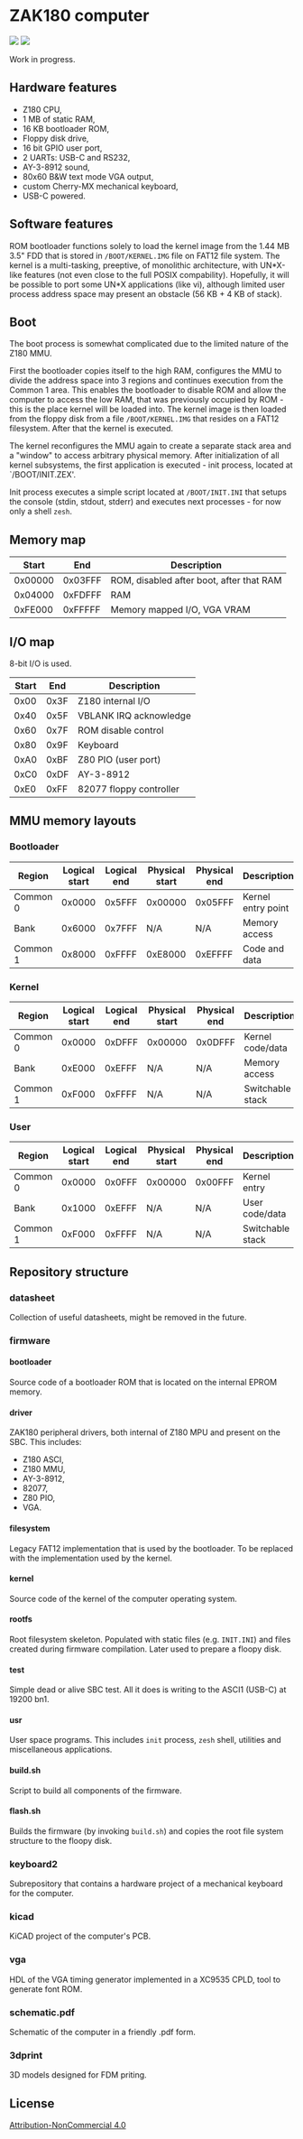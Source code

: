 # ZAK180 computer

<img src="img/top.png">

<img src="img/bottom.png">

Work in progress.

## Hardware features

- Z180 CPU,
- 1 MB of static RAM,
- 16 KB bootloader ROM,
- Floppy disk drive,
- 16 bit GPIO user port,
- 2 UARTs: USB-C and RS232,
- AY-3-8912 sound,
- 80x60 B&W text mode VGA output,
- custom Cherry-MX mechanical keyboard,
- USB-C powered.

## Software features

ROM bootloader functions solely to load the kernel image from the 1.44 MB 3.5"
FDD that is stored in `/BOOT/KERNEL.IMG` file on FAT12 file system.
The kernel is a multi-tasking, preeptive, of monolithic architecture, with
UN\*X-like features (not even close to the full POSIX compability). Hopefully,
it will be possible to port some UN\*X applications (like vi), although limited
user process address space may present an obstacle (56 KB + 4 KB of stack).

## Boot

The boot process is somewhat complicated due to the limited nature of the Z180
MMU.

First the bootloader copies itself to the high RAM, configures the MMU to divide
the address space into 3 regions and continues execution from the Common 1 area.
This enables the bootloader to disable ROM and allow the computer to access the
low RAM, that was previously occupied by ROM - this is the place kernel will be
loaded into. The kernel image is then loaded from the floppy disk from a file
`/BOOT/KERNEL.IMG` that resides on a FAT12 filesystem. After that the kernel is
executed.

The kernel reconfigures the MMU again to create a separate stack area and a
"window" to access arbitrary physical memory. After initialization of all kernel
subsystems, the first application is executed - init process, located at
`/BOOT/INIT.ZEX'.

Init process executes a simple script located at `/BOOT/INIT.INI` that setups
the console (stdin, stdout, stderr) and executes next processes - for now only
a shell `zesh`.

## Memory map

| Start   | End     | Description                              |
|---------|---------|------------------------------------------|
| 0x00000 | 0x03FFF | ROM, disabled after boot, after that RAM |
| 0x04000 | 0xFDFFF | RAM                                      |
| 0xFE000 | 0xFFFFF | Memory mapped I/O, VGA VRAM              |

## I/O map

8-bit I/O is used.

| Start | End  | Description             |
|-------|------|-------------------------|
| 0x00  | 0x3F | Z180 internal I/O       |
| 0x40  | 0x5F | VBLANK IRQ acknowledge  |
| 0x60  | 0x7F | ROM disable control     |
| 0x80  | 0x9F | Keyboard                |
| 0xA0  | 0xBF | Z80 PIO (user port)     |
| 0xC0  | 0xDF | AY-3-8912               |
| 0xE0  | 0xFF | 82077 floppy controller |

## MMU memory layouts

### Bootloader

| Region   | Logical start | Logical end | Physical start | Physical end | Description        |
|----------|---------------|-------------|----------------|--------------|--------------------|
| Common 0 | 0x0000        | 0x5FFF      | 0x00000        | 0x05FFF      | Kernel entry point |
| Bank     | 0x6000        | 0x7FFF      | N/A            | N/A          | Memory access      |
| Common 1 | 0x8000        | 0xFFFF      | 0xE8000        | 0xEFFFF      | Code and data      |

### Kernel

| Region   | Logical start | Logical end | Physical start | Physical end | Description        |
|----------|---------------|-------------|----------------|--------------|--------------------|
| Common 0 | 0x0000        | 0xDFFF      | 0x00000        | 0x0DFFF      | Kernel code/data   |
| Bank     | 0xE000        | 0xEFFF      | N/A            | N/A          | Memory access      |
| Common 1 | 0xF000        | 0xFFFF      | N/A            | N/A          | Switchable stack   |

### User

| Region   | Logical start | Logical end | Physical start | Physical end | Description        |
|----------|---------------|-------------|----------------|--------------|--------------------|
| Common 0 | 0x0000        | 0x0FFF      | 0x00000        | 0x00FFF      | Kernel entry       |
| Bank     | 0x1000        | 0xEFFF      | N/A            | N/A          | User code/data     |
| Common 1 | 0xF000        | 0xFFFF      | N/A            | N/A          | Switchable stack   |

## Repository structure

### datasheet

Collection of useful datasheets, might be removed in the future.

### firmware

#### bootloader

Source code of a bootloader ROM that is located on the internal EPROM memory.

#### driver

ZAK180 peripheral drivers, both internal of Z180 MPU and present on the SBC.
This includes:

- Z180 ASCI,
- Z180 MMU,
- AY-3-8912,
- 82077,
- Z80 PIO,
- VGA.

#### filesystem

Legacy FAT12 implementation that is used by the bootloader. To be replaced with
the implementation used by the kernel.

#### kernel

Source code of the kernel of the computer operating system.

#### rootfs

Root filesystem skeleton. Populated with static files (e.g. `INIT.INI`) and
files created during firmware compilation. Later used to prepare a floopy disk.

#### test

Simple dead or alive SBC test. All it does is writing to the ASCI1 (USB-C) 
at 19200 bn1.

#### usr

User space programs. This includes `init` process, `zesh` shell, utilities and 
miscellaneous applications. 

#### build.sh

Script to build all components of the firmware.

#### flash.sh

Builds the firmware (by invoking `build.sh`) and copies the root file system
structure to the floopy disk.

### keyboard2

Subrepository that contains a hardware project of a mechanical keyboard for the
computer.

### kicad

KiCAD project of the computer's PCB.

### vga

HDL of the VGA timing generator implemented in a XC9535 CPLD, tool to generate
font ROM.

### schematic.pdf

Schematic of the computer in a friendly .pdf form.

### 3dprint

3D models designed for FDM priting.

## License

[Attribution-NonCommercial 4.0](LICENSE)
